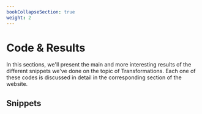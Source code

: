 ```yaml
---
bookCollapseSection: true
weight: 2
---
```


# **Code & Results**

In this sections, we'll present the main and more interesting results of the different snippets we've done on the topic of Transformations. Each one of these codes is discussed in detail in the corresponding section of the website.

## Snippets


<style>
    .image {
        display: block;
        margin: 0 auto;
        width:500;
        text-align: center;
    }
</style>